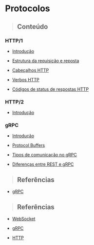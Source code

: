 # Protocolos

> ## **Conteúdo**

### HTTP/1

* [Introdução](./http-1/introducao.md)

* [Estrutura da requisição e reposta](./http-1/estrutura-requisicao-resposta.md)

* [Cabeçalhos HTTP](./http-1/cabecalhos.md)

* [Verbos HTTP](./http-1/verbos-http.md)

* [Códigos de status de respostas HTTP](./http-1/codigos-de-status-de-respostas.md)

### HTTP/2

* [Introdução](./http-2/introduction.md)

### gRPC

* [Introdução](./grpc/introduction.md)

* [Protocol Buffers](./grpc/protocol-buffers.md)

* [Tipos de comunicação no gRPC](./grpc/grpc-communication-types.md)

* [Diferenças entre REST e gRPC](./grpc/differences-between-reste-grpc.md)

> ## **Referências**

* [gRPC](./grpc/references.md)

> ## **Referências**

* [WebSocket](./websocket/references.md)

* [gRPC](./gRPC/references.md)

* [HTTP](./http-1/references.md)